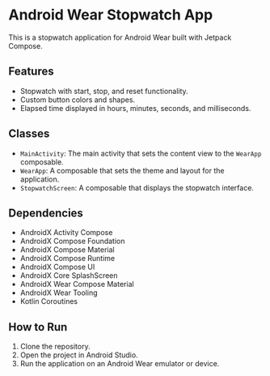 # Android Wear Stopwatch App

This is a stopwatch application for Android Wear built with Jetpack Compose.

## Features

- Stopwatch with start, stop, and reset functionality.
- Custom button colors and shapes.
- Elapsed time displayed in hours, minutes, seconds, and milliseconds.

## Classes

- `MainActivity`: The main activity that sets the content view to the `WearApp` composable.
- `WearApp`: A composable that sets the theme and layout for the application.
- `StopwatchScreen`: A composable that displays the stopwatch interface.

## Dependencies

- AndroidX Activity Compose
- AndroidX Compose Foundation
- AndroidX Compose Material
- AndroidX Compose Runtime
- AndroidX Compose UI
- AndroidX Core SplashScreen
- AndroidX Wear Compose Material
- AndroidX Wear Tooling
- Kotlin Coroutines

## How to Run

1. Clone the repository.
2. Open the project in Android Studio.
3. Run the application on an Android Wear emulator or device.
